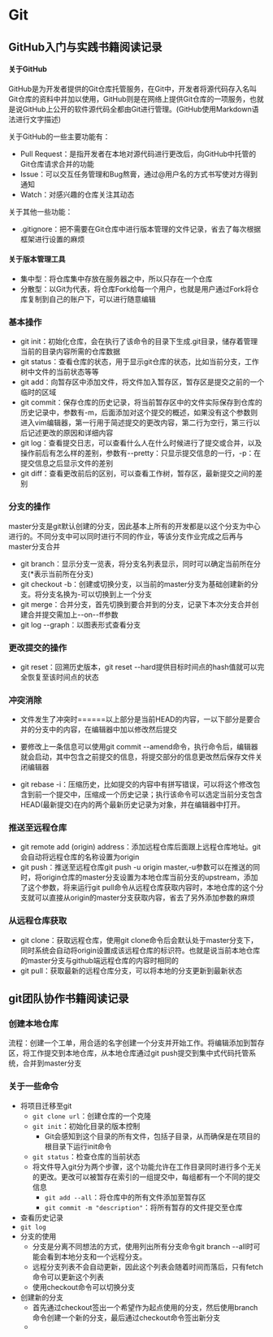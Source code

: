 # Git

## GitHub入门与实践书籍阅读记录

#### 关于GitHub

GitHub是为开发者提供的Git仓库托管服务，在Git中，开发者将源代码存入名叫Git仓库的资料中并加以使用，GitHub则是在网络上提供Git仓库的一项服务，也就是说GitHub上公开的软件源代码全都由Git进行管理。(GitHub使用Markdown语法进行文字描述)

关于GitHub的一些主要功能有：

* Pull Request：是指开发者在本地对源代码进行更改后，向GitHub中托管的Git仓库请求合并的功能
* Issue：可以交互任务管理和Bug熬膏，通过@用户名的方式书写使对方得到通知
* Watch：对感兴趣的仓库关注其动态

关于其他一些功能：

* .gitignore：把不需要在Git仓库中进行版本管理的文件记录，省去了每次根据框架进行设置的麻烦

#### 关于版本管理工具

* 集中型：将仓库集中存放在服务器之中，所以只存在一个仓库
* 分散型：以Git为代表，将仓库Fork给每一个用户，也就是用户通过Fork将仓库复制到自己的账户下，可以进行随意编辑

### 基本操作

* git init：初始化仓库，会在执行了该命令的目录下生成.git目录，储存着管理当前的目录内容所需的仓库数据
* git status：查看仓库的状态，用于显示git仓库的状态，比如当前分支，工作树中文件的当前状态等等
* git add：向暂存区中添加文件，将文件加入暂存区，暂存区是提交之前的一个临时的区域
* git commit：保存仓库的历史记录，将当前暂存区中的文件实际保存到仓库的历史记录中，参数有-m，后面添加对这个提交的概述，如果没有这个参数则进入vim编辑器，第一行用于简述提交的更改内容，第二行为空行，第三行以后记述更改的原因和详细内容
* git log：查看提交日志，可以查看什么人在什么时候进行了提交或合并，以及操作前后有怎么样的差别，参数有--pretty：只显示提交信息的一行，-p：在提交信息之后显示文件的差别
* git diff：查看更改前后的区别，可以查看工作树，暂存区，最新提交之间的差别

### 分支的操作

master分支是git默认创建的分支，因此基本上所有的开发都是以这个分支为中心进行的。不同分支中可以同时进行不同的作业，等该分支作业完成之后再与master分支合并

* git branch：显示分支一览表，将分支名列表显示，同时可以确定当前所在分支(*表示当前所在分支)
* git checkout -b：创建或切换分支，以当前的master分支为基础创建新的分支。将分支名换为-可以切换到上一个分支
* git merge：合并分支，首先切换到要合并到的分支，记录下本次分支合并创建合并提交需加上--on--ff参数
* git log --graph：以图表形式查看分支

### 更改提交的操作

* git reset：回溯历史版本，git reset --hard提供目标时间点的hash值就可以完全恢复至该时间点的状态

### 冲突消除

* 文件发生了冲突时======以上部分是当前HEAD的内容，一以下部分是要合并的分支中的内容，在编辑器中加以修改然后提交
* 要修改上一条信息可以使用git commit --amend命令，执行命令后，编辑器就会启动，其中包含之前提交的信息，将提交部分的信息更改然后保存文件关闭编辑器

* git rebase -i：压缩历史，比如提交的内容中有拼写错误，可以将这个修改包含到前一个提交中，压缩成一个历史记录；执行该命令可以选定当前分支包含HEAD(最新提交)在内的两个最新历史记录为对象，并在编辑器中打开。

### 推送至远程仓库

* git remote add (origin) address：添加远程仓库后面跟上远程仓库地址。git会自动将远程仓库的名称设置为origin
* git push：推送至远程仓库git push -u origin master,-u参数可以在推送的同时，将origin仓库的master分支设置为本地仓库当前分支的upstream，添加了这个参数，将来运行git pull命令从远程仓库获取内容时，本地仓库的这个分支就可以直接从origin的master分支获取内容，省去了另外添加参数的麻烦

### 从远程仓库获取

* git clone：获取远程仓库，使用git clone命令后会默认处于master分支下，同时系统会自动将origin设置成该远程仓库的标识符。也就是说当前本地仓库的master分支与github端远程仓库的内容时相同的
*  git pull：获取最新的远程仓库分支，可以将本地的分支更新到最新状态













## git团队协作书籍阅读记录

### 创建本地仓库

流程：创建一个工单，用合适的名字创建一个分支并开始工作。将编辑添加到暂存区，将工作提交到本地仓库，从本地仓库通过git push提交到集中式代码托管系统，合并到master分支

### 关于一些命令

* 将项目迁移至git
  * `git clone url`：创建仓库的一个克隆
  * `git init`：初始化目录的版本控制
    * Git会感知到这个目录的所有文件，包括子目录，从而确保是在项目的根目录下运行init命令
  * `git status`：检查仓库的当前状态
  * 将文件导入git分为两个步骤，这个功能允许在工作目录同时进行多个无关的更改。更改可以被暂存在索引的一组提交中，每组都有一个不同的提交信息
    * `git add --all`：将仓库中的所有文件添加至暂存区
    * `git commit -m "description"`：将所有暂存的文件提交至仓库
* 查看历史记录
* `git log`
* 分支的使用
  * 分支是分离不同想法的方式，使用列出所有分支命令git branch --all时可能会看到本地分支和一个远程分支。
  * 远程分支列表不会自动更新，因此这个列表会随着时间而落后，只有fetch命令可以更新这个列表
  * 使用checkout命令可以切换分支
* 创建新的分支
  * 首先通过checkout签出一个希望作为起点使用的分支，然后使用branch命令创建一个新的分支，最后通过checkout命令签出新分支
  * 
